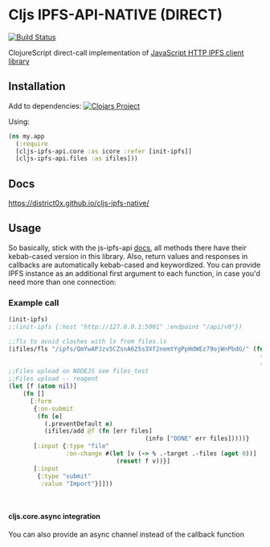 # Cljs IPFS-API-NATIVE (DIRECT)

[![Build Status](https://travis-ci.org/district0x/cljs-ipfs-native.svg?branch=master)](https://travis-ci.org/district0x/cljs-ipfs-native)

ClojureScript direct-call implementation of [JavaScript HTTP IPFS client library](https://github.com/ipfs/js-ipfs-api) 

## Installation
Add to dependencies:
[![Clojars Project](https://img.shields.io/clojars/v/district0x/cljs-ipfs-native.svg)](https://clojars.org/district0x/cljs-ipfs-native)

Using:

```clojure
(ns my.app
  (:require 
  [cljs-ipfs-api.core :as icore :refer [init-ipfs]]
  [cljs-ipfs-api.files :as ifiles]))
```

## Docs
https://district0x.github.io/cljs-ipfs-native/

## Usage
So basically, stick with the js-ipfs-api [docs](https://github.com/ipfs/js-ipfs-api#api), all methods there have their kebab-cased version in this library. Also, return values and responses in callbacks are automatically kebab-cased and keywordized. You can provide IPFS instance as an additional first argument to each function, in case you'd need more than one connection:

### Example call
```clojure
(init-ipfs)
;;(init-ipfs {:host "http://127.0.0.1:5001" :endpoint "/api/v0"})

;;fls to avoid clashes with ls from files.ls
(ifiles/fls "/ipfs/QmYwAPJzv5CZsnA625s3Xf2nemtYgPpHdWEz79ojWnPbdG/" (fn [err files]
                                                                      (info [err "ERROR"])
                                                                      (info [files "FILES"])))
;;Files upload on NODEJS see files_test                                                                  
;;Files upload -- reagent
(let [f (atom nil)]
    (fn []
      [:form
       {:on-submit
        (fn [e]
          (.preventDefault e)
          (ifiles/add @f (fn [err files]
                                      (info ["DONE" err files]))))}
       [:input {:type "file"
                :on-change #(let [v (-> % .-target .-files (aget 0))]
                              (reset! f v))}]
       [:input
        {:type "submit"
         :value "Import"}]]))

                                                                      
```

#### cljs.core.async integration
You can also provide an async channel instead of the callback function
